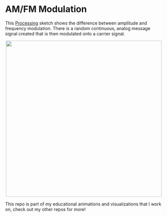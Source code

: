 # AM/FM Modulation

This [Processing](https://processing.org/) sketch shows the difference between amplitude and frequency modulation. There is a random continuous, analog message signal created that is then modulated onto a carrier signal. 

<p align="center">
<a href="https://www.youtube.com/shorts/-AEgWExo9fA"><img src="https://user-images.githubusercontent.com/89677321/211675062-4fcbdebe-d15d-4cd9-a700-a0b2c206f112.png" width="500" /></a>
  </p>

This repo is part of my educational animations and visualizations that I work on, check out my other repos for more!
